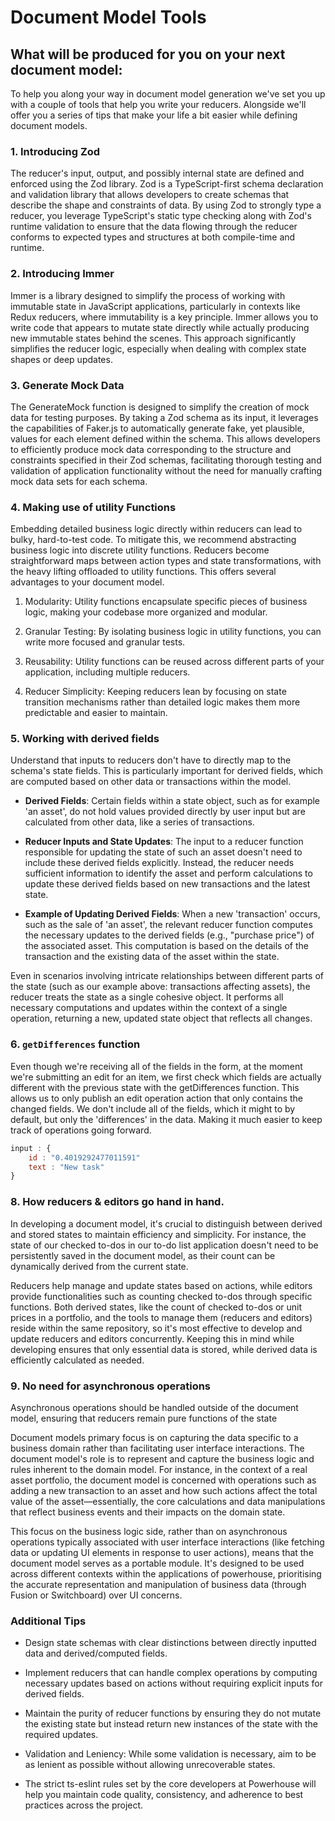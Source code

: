 # Document Model Tools

## What will be produced for you on your next document model: 

To help you along your way in document model generation we've set you up with a couple of tools that help you write your reducers. Alongside we'll offer you a series of tips that make your life a bit easier while defining document models.

### 1. Introducing Zod

The reducer's input, output, and possibly internal state are defined and enforced using the Zod library. Zod is a TypeScript-first schema declaration and validation library that allows developers to create schemas that describe the shape and constraints of data. By using Zod to strongly type a reducer, you leverage TypeScript's static type checking along with Zod's runtime validation to ensure that the data flowing through the reducer conforms to expected types and structures at both compile-time and runtime.

### 2. Introducing Immer

Immer is a library designed to simplify the process of working with immutable state in JavaScript applications, particularly in contexts like Redux reducers, where immutability is a key principle. Immer allows you to write code that appears to mutate state directly while actually producing new immutable states behind the scenes. This approach significantly simplifies the reducer logic, especially when dealing with complex state shapes or deep updates. 

### 3. Generate Mock Data

The GenerateMock function is designed to simplify the creation of mock data for testing purposes. By taking a Zod schema as its input, it leverages the capabilities of Faker.js to automatically generate fake, yet plausible, values for each element defined within the schema. This allows developers to efficiently produce mock data corresponding to the structure and constraints specified in their Zod schemas, facilitating thorough testing and validation of application functionality without the need for manually crafting mock data sets for each schema.

### 4. Making use of utility Functions

Embedding detailed business logic directly within reducers can lead to bulky, hard-to-test code. To mitigate this, we recommend abstracting business logic into discrete utility functions. Reducers become straightforward maps between action types and state transformations, with the heavy lifting offloaded to utility functions. This offers several advantages to your document model. 

1. Modularity: Utility functions encapsulate specific pieces of business logic, making your codebase more organized and modular. 

2. Granular Testing: By isolating business logic in utility functions, you can write more focused and granular tests. 

3. Reusability: Utility functions can be reused across different parts of your application, including multiple reducers. 

4. Reducer Simplicity: Keeping reducers lean by focusing on state transition mechanisms rather than detailed logic makes them more predictable and easier to maintain. 

### 5. Working with derived fields

Understand that inputs to reducers don't have to directly map to the schema's state fields. This is particularly important for derived fields, which are computed based on other data or transactions within the model.

- **Derived Fields**: Certain fields within a state object, such as for example 'an asset', do not hold values provided directly by user input but are calculated from other data, like a series of transactions. 

- **Reducer Inputs and State Updates**: The input to a reducer function responsible for updating the state of such an asset doesn't need to include these derived fields explicitly. Instead, the reducer needs sufficient information to identify the asset and perform calculations to update these derived fields based on new transactions and the latest state.

- **Example of Updating Derived Fields**: When a new 'transaction' occurs, such as the sale of 'an asset', the relevant reducer function computes the necessary updates to the derived fields (e.g., "purchase price") of the associated asset. This computation is based on the details of the transaction and the existing data of the asset within the state.

Even in scenarios involving intricate relationships between different parts of the state (such as our example above: transactions affecting assets), the reducer treats the state as a single cohesive object. It performs all necessary computations and updates within the context of a single operation, returning a new, updated state object that reflects all changes.

### 6. `getDifferences` function

Even though we're receiving all of the fields in the form, at the moment we're submitting an edit for an item, we first check which fields are actually different with the previous state with the getDifferences function. This allows us to only publish an edit operation action that only contains the changed fields. We don't include all of the fields, which it might to by default, but only the 'differences' in the data. Making it much easier to keep track of operations going forward. 

```javascript
input : {
    id : "0.4019292477011591"
    text : "New task"
}
```

### 8. How reducers & editors go hand in hand.

In developing a document model, it's crucial to distinguish between derived and stored states to maintain efficiency and simplicity. For instance, the state of our checked to-dos in our to-do list application doesn't need to be persistently saved in the document model, as their count can be dynamically derived from the current state. 

Reducers help manage and update states based on actions, while editors provide functionalities such as counting checked to-dos through specific functions. Both derived states, like the count of checked to-dos or unit prices in a portfolio, and the tools to manage them (reducers and editors) reside within the same repository, so it's most effective to develop and update reducers and editors concurrently. Keeping this in mind while developing ensures that only essential data is stored, while derived data is efficiently calculated as needed.

### 9. No need for asynchronous operations

Asynchronous operations should be handled outside of the document model, ensuring that reducers remain pure functions of the state

Document models primary focus is on capturing the data specific to a business domain rather than facilitating user interface interactions. The document model's role is to represent and capture the business logic and rules inherent to the domain model. 
For instance, in the context of a real asset portfolio, the document model is concerned with operations such as adding a new transaction to an asset and how such actions affect the total value of the asset—essentially, the core calculations and data manipulations that reflect business events and their impacts on the domain state.

This focus on the business logic side, rather than on asynchronous operations typically associated with user interface interactions (like fetching data or updating UI elements in response to user actions), means that the document model serves as a portable module. It's designed to be used across different contexts within the applications of powerhouse, prioritising the accurate representation and manipulation of business data (through Fusion or Switchboard) over UI concerns. 

### Additional Tips

- Design state schemas with clear distinctions between directly inputted data and derived/computed fields.

- Implement reducers that can handle complex operations by computing necessary updates based on actions without requiring explicit inputs for derived fields.

- Maintain the purity of reducer functions by ensuring they do not mutate the existing state but instead return new instances of the state with the required updates.

- Validation and Leniency: While some validation is necessary, aim to be as lenient as possible without allowing unrecoverable states. 

- The strict ts-eslint rules set by the core developers at Powerhouse will help you maintain code quality, consistency, and adherence to best practices across the project.